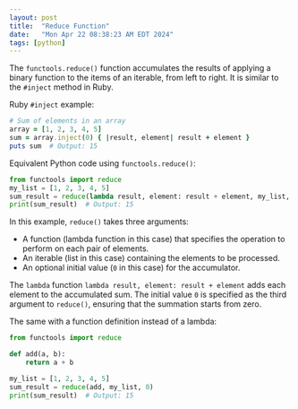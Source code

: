 ```yaml
---
layout: post
title:  "Reduce Function"
date:   "Mon Apr 22 08:38:23 AM EDT 2024"
tags: [python]
---
```

The `functools.reduce()` function accumulates the results of applying a binary function to the items of an iterable, from left to right. It is similar to the `#inject` method in Ruby.

Ruby `#inject` example:

```ruby
# Sum of elements in an array
array = [1, 2, 3, 4, 5]
sum = array.inject(0) { |result, element| result + element }
puts sum  # Output: 15
```

Equivalent Python code using `functools.reduce()`:

```python
from functools import reduce
my_list = [1, 2, 3, 4, 5]
sum_result = reduce(lambda result, element: result + element, my_list, 0)
print(sum_result)  # Output: 15
```

In this example, `reduce()` takes three arguments:
- A function (lambda function in this case) that specifies the operation to perform on each pair of elements.
- An iterable (list in this case) containing the elements to be processed.
- An optional initial value (`0` in this case) for the accumulator.

The `lambda` function `lambda result, element: result + element` adds each element to the accumulated sum. The initial value `0` is specified as the third argument to `reduce()`, ensuring that the summation starts from zero.

The same with a function definition instead of a lambda:

```python
from functools import reduce

def add(a, b):
    return a + b

my_list = [1, 2, 3, 4, 5]
sum_result = reduce(add, my_list, 0)
print(sum_result)  # Output: 15
```
